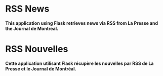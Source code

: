 # RSS News

#### This application using Flask retrieves news via RSS from La Presse and the Journal de Montreal.



# RSS Nouvelles

#### Cette application utilisant Flask récupère les nouvelles par RSS de La Presse et le Journal de Montréal.


